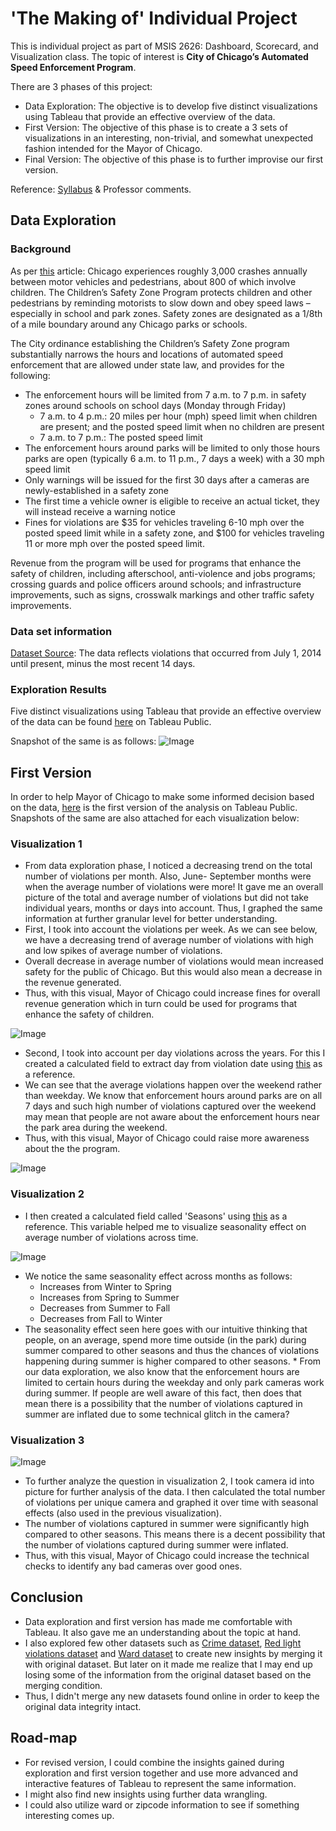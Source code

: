 # 'The Making of' Individual Project

This is individual project as part of MSIS 2626: Dashboard, Scorecard, and Visualization class. The topic of interest is **City of Chicago’s Automated Speed Enforcement Program**.

There are 3 phases of this project:
* Data Exploration: The objective is to develop five distinct visualizations using Tableau that provide an effective overview of the data.
* First Version: The objective of this phase is to create a 3 sets of visualizations in an interesting, non-trivial, and somewhat unexpected
fashion intended for the Mayor of Chicago.
* Final Version: The objective of this phase is to further improvise our first version.

Reference: [Syllabus](https://github.com/mschermann/msis2629spring2019) & Professor comments.

## Data Exploration

### Background

As per [this](https://www.chicago.gov/city/en/depts/cdot/supp_info/children_s_safetyzoneporgramautomaticspeedenforcement.html) article: Chicago experiences roughly 3,000 crashes annually between motor vehicles and pedestrians, about 800 of which involve children. The Children’s Safety Zone Program protects children and other pedestrians by reminding motorists to slow down and obey speed laws – especially in school and park zones. Safety zones are designated as a 1/8th of a mile boundary around any Chicago parks or schools.

The City ordinance establishing the Children’s Safety Zone program substantially narrows the hours and locations of automated speed enforcement that are allowed under state law, and provides for the following:
* The enforcement hours will be limited from 7 a.m. to 7 p.m. in safety zones around schools on school days (Monday through Friday)
  * 7 a.m. to 4 p.m.: 20 miles per hour (mph) speed limit when children are present; and the posted speed limit when no children are present
  * 7 a.m. to 7 p.m.: The posted speed limit
* The enforcement hours around parks will be limited to only those hours parks are open (typically 6 a.m. to 11 p.m., 7 days a week) with a 30 mph speed limit
* Only warnings will be issued for the first 30 days after a cameras are newly-established in a safety zone
* The first time a vehicle owner is eligible to receive an actual ticket, they will instead receive a warning notice
* Fines for violations are $35 for vehicles traveling 6-10 mph over the posted speed limit while in a safety zone, and $100 for vehicles traveling 11 or more mph over the posted speed limit.  

Revenue from the program will be used for programs that enhance the safety of children, including afterschool, anti-violence and jobs programs; crossing guards and police officers around schools; and infrastructure improvements, such as signs, crosswalk markings and other traffic safety improvements.

### Data set information

[Dataset Source](https://data.cityofchicago.org/Transportation/Speed-Camera-Violations/hhkd-xvj4): The data reflects violations that occurred from July 1, 2014 until present, minus the most recent 14 days. 

### Exploration Results
Five distinct visualizations using Tableau that provide an effective overview of the data can be found [here](https://public.tableau.com/profile/bharati.malik#!/vizhome/Individual_Project_Visuals_1/SingleView) on Tableau Public.

Snapshot of the same is as follows: 
![Image](https://github.com/bharatimalik/Speed_Camera_Violations/blob/master/Phase1.JPG)

## First Version

In order to help Mayor of Chicago to make some informed decision based on the data, [here](https://public.tableau.com/profile/bharati.malik#!/vizhome/Individual_Project_Visuals_2/FindingsforMayorofChicago) is the first version of the analysis on Tableau Public. Snapshots of the same are also attached for each visualization below:

### Visualization 1

* From data exploration phase, I noticed a decreasing trend on the total number of violations per month. Also, June- September months were when the average number of violations were more! It gave me an overall picture of the total and average number of violations but did not take individual years, months or days into account. Thus, I graphed the same information at further granular level for better understanding.
* First, I took into account the violations per week. As we can see below, we have a decreasing trend of average number of violations with high and low spikes of average number of violations. 
* Overall decrease in average number of violations would mean increased safety for the public of Chicago. But this would also mean a decrease in the revenue generated. 
* Thus, with this visual, Mayor of Chicago could increase fines for overall revenue generation which in turn could be used for programs that enhance the safety of children. 

![Image](https://github.com/bharatimalik/Speed_Camera_Violations/blob/master/Week.JPG)

* Second, I took into account per day violations across the years. For this I created a calculated field to extract day from violation date using [this](https://community.tableau.com/thread/147716) as a reference. 
* We can see that the average violations happen over the weekend rather than weekday. We know that enforcement hours around parks are on all 7 days and such high number of violations captured over the weekend may mean that people are not aware about the enforcement hours near the park area during the weekend. 
* Thus, with this visual, Mayor of Chicago could raise more awareness about the the program. 

![Image](https://github.com/bharatimalik/Speed_Camera_Violations/blob/master/Day.JPG)

### Visualization 2

* I then created a calculated field called 'Seasons' using [this](https://community.tableau.com/thread/158738) as a reference. This variable helped me to visualize seasonality effect on average number of violations across time. 

![Image](https://github.com/bharatimalik/Speed_Camera_Violations/blob/master/Monthly.JPG)

* We notice the same seasonality effect across months as follows:
  * Increases from Winter to Spring
  * Increases from Spring to Summer
  * Decreases from Summer to Fall
  * Decreases from Fall to Winter
* The seasonality effect seen here goes with our intuitive thinking that people, on an average, spend more time outside (in the park) during summer compared to other seasons and thus the chances of violations happening during summer is higher compared to other seasons.  * From our data exploration, we also know that the enforcement hours are limited to certain hours during the weekday and only park cameras work during summer. If people are well aware of this fact, then does that mean there is a possibility that the number of violations captured in summer are inflated due to some technical glitch in the camera?

### Visualization 3

![Image](https://github.com/bharatimalik/Speed_Camera_Violations/blob/master/Camera.JPG)

* To further analyze the question in visualization 2, I took camera id into picture for further analysis of the data. I then calculated the total number of violations per unique camera and graphed it over time with seasonal effects (also used in the previous visualization). 
* The number of violations captured in summer were significantly high compared to other seasons. This means there is a decent possibility that the number of violations captured during summer were inflated.
* Thus, with this visual, Mayor of Chicago could increase the technical checks to identify any bad cameras over good ones.

## Conclusion

* Data exploration and first version has made me comfortable with Tableau. It also gave me an understanding about the topic at hand.
* I also explored few other datasets such as [Crime dataset](https://data.cityofchicago.org/Public-Safety/Crimes-2001-to-present/ijzp-q8t2), [Red light violations dataset](https://data.cityofchicago.org/Transportation/Red-Light-Camera-Violations/spqx-js37) and [Ward dataset](https://data.cityofchicago.org/Facilities-Geographic-Boundaries/Ward-Offices/htai-wnw4) to create new insights by merging it with original dataset. But later on it made me realize that I may end up losing some of the information from the original dataset based on the merging condition. 
* Thus, I didn't merge any new datasets found online in order to keep the original data integrity intact.

## Road-map

* For revised version, I could combine the insights gained during exploration and first version together and use more advanced and interactive features of Tableau to represent the same information. 
* I might also find new insights using further data wrangling. 
* I could also utilize ward or zipcode information to see if something interesting comes up.
